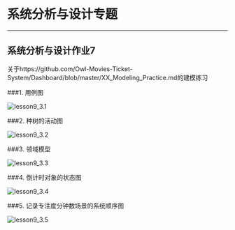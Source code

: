 # 系统分析与设计专题

---



## 系统分析与设计作业7



关于https://github.com/Owl-Movies-Ticket-System/Dashboard/blob/master/XX_Modeling_Practice.md的建模练习



###1. 用例图

![lesson9_3.1](https://starthemoon.github.io/images/lesson9_3.1.png)



###2. 种树的活动图

![lesson9_3.2](https://starthemoon.github.io/images/lesson9_3.2.png)



###3. 领域模型

![lesson9_3.3](https://starthemoon.github.io/images/lesson9_3.3.png)



###4. 倒计时对象的状态图

![lesson9_3.4](https://starthemoon.github.io/images/lesson9_3.4.png)



###5. 记录专注度分钟数场景的系统顺序图

![lesson9_3.5](https://starthemoon.github.io/images/lesson9_3.5.png)

